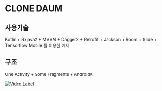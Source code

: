 CLONE DAUM
=============
사용기술
-------------
Kotlin + Rxjava2 + MVVM + Dagger2 + Retrofit + Jackson + Room + Glide + Tensorflow Mobile 를 이용한 예제



구조
-------------
One Activity + Some Fragments + AndroidX


[![Video Label](http://img.youtube.com/vi/xphsGHXpRPc/0.jpg)](https://youtu.be/xphsGHXpRPc)

